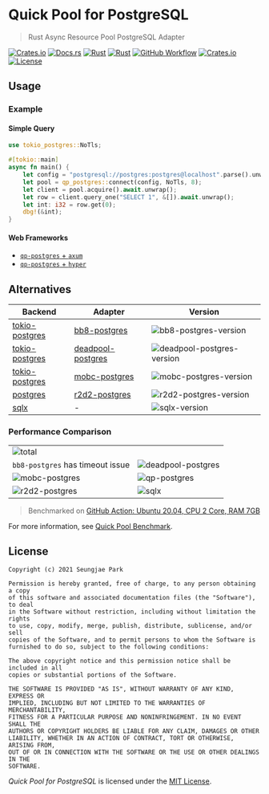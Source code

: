 # Quick Pool for PostgreSQL

> Rust Async Resource Pool PostgreSQL Adapter

[![Crates.io](https://img.shields.io/crates/v/qp-postgres?style=for-the-badge)](https://crates.io/crates/qp-postgres)
[![Docs.rs](https://img.shields.io/docsrs/qp-postgres?style=for-the-badge)](https://docs.rs/qp-postgres)
[![Rust](https://img.shields.io/badge/rust-2021-black.svg?style=for-the-badge)](https://doc.rust-lang.org/edition-guide/rust-2021/index.html)
[![Rust](https://img.shields.io/badge/rustc-1.56+-black.svg?style=for-the-badge)](https://blog.rust-lang.org/2021/10/21/Rust-1.56.0.html)
[![GitHub Workflow](https://img.shields.io/github/workflow/status/Astro36/qp/Quick%20Pool%20for%20PostgreSQL?style=for-the-badge)](https://github.com/Astro36/qp/actions/workflows/qp-postgres.yml)
[![Crates.io](https://img.shields.io/crates/d/qp-postgres?style=for-the-badge)](https://crates.io/crates/qp-postgres)
[![License](https://img.shields.io/crates/l/qp-postgres?style=for-the-badge)](./LICENSE) 

## Usage

### Example

#### Simple Query

```rust
use tokio_postgres::NoTls;

#[tokio::main]
async fn main() {
    let config = "postgresql://postgres:postgres@localhost".parse().unwrap();
    let pool = qp_postgres::connect(config, NoTls, 8);
    let client = pool.acquire().await.unwrap();
    let row = client.query_one("SELECT 1", &[]).await.unwrap();
    let int: i32 = row.get(0);
    dbg!(&int);
}
```

#### Web Frameworks

- [`qp-postgres` + `axum`](/examples/postgres-axum)
- [`qp-postgres` + `hyper`](/examples/postgres-hyper)

## Alternatives

| Backend          | Adapter             | Version                      |
| ---------------- | ------------------- | ---------------------------- |
| [tokio-postgres] | [bb8-postgres]      | ![bb8-postgres-version]      |
| [tokio-postgres] | [deadpool-postgres] | ![deadpool-postgres-version] |
| [tokio-postgres] | [mobc-postgres]     | ![mobc-postgres-version]     |
| [postgres]       | [r2d2-postgres]     | ![r2d2-postgres-version]     |
| [sqlx]           | -                   | ![sqlx-version]              |

### Performance Comparison

<table>
<tr>
<td colspan="2"><img src="https://astro36.github.io/qp/postgres/pool=16%20worker=64/report/violin.svg" alt="total"></td>
</tr>
<tr>
<td><code>bb8-postgres</code> has timeout issue</td>
<td><img src="https://astro36.github.io/qp/postgres/deadpool/pool=16%20worker=64/report/pdf.svg" alt="deadpool-postgres"></td>
</tr>
<tr>
<td><img src="https://astro36.github.io/qp/postgres/mobc/pool=16%20worker=64/report/pdf.svg" alt="mobc-postgres"></td>
<td><img src="https://astro36.github.io/qp/postgres/qp/pool=16%20worker=64/report/pdf.svg" alt="qp-postgres"></td>
</tr>
<tr>
<td><img src="https://astro36.github.io/qp/postgres/r2d2/pool=16%20worker=64/report/pdf.svg" alt="r2d2-postgres"></td>
<td><img src="https://astro36.github.io/qp/postgres/sqlx/pool=16%20worker=64/report/pdf.svg" alt="sqlx"></td>
</tr>
</table>

> Benchmarked on [GitHub Action: Ubuntu 20.04, CPU 2 Core, RAM 7GB](https://docs.github.com/en/actions/using-github-hosted-runners/about-github-hosted-runners#supported-runners-and-hardware-resources)

For more information, see [Quick Pool Benchmark](/qp-bench/README.md).

## License

```text
Copyright (c) 2021 Seungjae Park

Permission is hereby granted, free of charge, to any person obtaining a copy
of this software and associated documentation files (the "Software"), to deal
in the Software without restriction, including without limitation the rights
to use, copy, modify, merge, publish, distribute, sublicense, and/or sell
copies of the Software, and to permit persons to whom the Software is
furnished to do so, subject to the following conditions:

The above copyright notice and this permission notice shall be included in all
copies or substantial portions of the Software.

THE SOFTWARE IS PROVIDED "AS IS", WITHOUT WARRANTY OF ANY KIND, EXPRESS OR
IMPLIED, INCLUDING BUT NOT LIMITED TO THE WARRANTIES OF MERCHANTABILITY,
FITNESS FOR A PARTICULAR PURPOSE AND NONINFRINGEMENT. IN NO EVENT SHALL THE
AUTHORS OR COPYRIGHT HOLDERS BE LIABLE FOR ANY CLAIM, DAMAGES OR OTHER
LIABILITY, WHETHER IN AN ACTION OF CONTRACT, TORT OR OTHERWISE, ARISING FROM,
OUT OF OR IN CONNECTION WITH THE SOFTWARE OR THE USE OR OTHER DEALINGS IN THE
SOFTWARE.
```

*Quick Pool for PostgreSQL* is licensed under the [MIT License](/qp-postgres/LICENSE).

[tokio-postgres]: https://crates.io/crates/tokio-postgres
[postgres]: https://crates.io/crates/postgres
[sqlx]: https://crates.io/crates/sqlx

[bb8-postgres]: https://crates.io/crates/bb8-postgres
[deadpool-postgres]: https://crates.io/crates/deadpool-postgres
[mobc-postgres]: https://crates.io/crates/mobc-postgres
[qp-postgres]: https://crates.io/crates/qp-postgres
[r2d2-postgres]: https://crates.io/crates/r2d2-postgres

[bb8-postgres-version]: https://img.shields.io/crates/v/bb8-postgres?style=for-the-badge
[deadpool-postgres-version]: https://img.shields.io/crates/v/deadpool-postgres?style=for-the-badge
[mobc-postgres-version]: https://img.shields.io/crates/v/mobc-postgres?style=for-the-badge
[qp-postgres-version]: https://img.shields.io/crates/v/qp-postgres?style=for-the-badge
[r2d2-postgres-version]: https://img.shields.io/crates/v/r2d2-postgres?style=for-the-badge
[sqlx-version]: https://img.shields.io/crates/v/sqlx?style=for-the-badge
